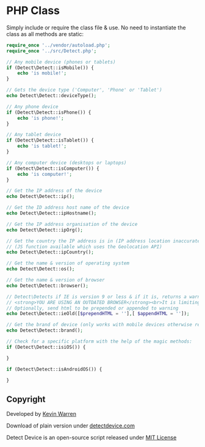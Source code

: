 # PHP Class

Simply include or require the class file & use. No need to instantiate the class as all methods are static:

```php
require_once '../vendor/autoload.php';
require_once '../src/Detect.php';

// Any mobile device (phones or tablets)
if (Detect\Detect::isMobile()) {
	echo 'is mobile!';
}

// Gets the device type ('Computer', 'Phone' or 'Tablet')
echo Detect\Detect::deviceType();

// Any phone device
if (Detect\Detect::isPhone()) {
	echo 'is phone!';
}

// Any tablet device
if (Detect\Detect::isTablet()) {
	echo 'is tablet!';
}

// Any computer device (desktops or laptops)
if (Detect\Detect::isComputer()) {
	echo 'is computer!';
}

// Get the IP address of the device
echo Detect\Detect::ip();

// Get the ID address host name of the device
echo Detect\Detect::ipHostname();

// Get the IP address organisation of the device
echo Detect\Detect::ipOrg();

// Get the country the IP address is in (IP address location inaccurate)
// (JS function available which uses the Geolocation API)
echo Detect\Detect::ipCountry();

// Get the name & version of operating system
echo Detect\Detect::os();

// Get the name & version of browser
echo Detect\Detect::browser();

// Detect\Detects if IE is version 9 or less & if it is, returns a warning:
// <strong>YOU ARE USING AN OUTDATED BROWSER</strong><br>It is limiting your experience.<br>Please upgrade your browser.
// Optionally, send html to be prepended or appended to warning
echo Detect\Detect::ieOld([$prependHTML = ''],[ $appendHTML = '']);

// Get the brand of device (only works with mobile devices otherwise return null)
echo Detect\Detect::brand();

// Check for a specific platform with the help of the magic methods:
if (Detect\Detect::isiOS()) {

}

if (Detect\Detect::isAndroidOS()) {

}

```

## Copyright
Developed by [Kevin Warren](https://twitter.com/KevinTWarren)

Download of plain version under [detectdevice.com](https://detectdevice.com/#download)

Detect Device is an open-source script released under [MIT License](https://opensource.org/licenses/MIT)
